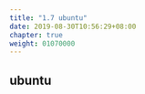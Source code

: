 ```yaml
---
title: "1.7 ubuntu"
date: 2019-08-30T10:56:29+08:00
chapter: true
weight: 01070000
---
```


## ubuntu
